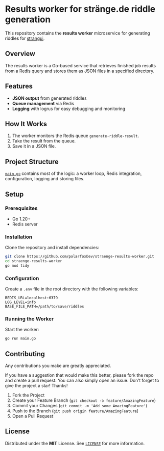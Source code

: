 # Results worker for stränge.de riddle generation

This repository contains the **results worker** microservice for generating riddles for [strangui](https://github.com/polarfoxDev/strangui).

## Overview

The results worker is a Go-based service that retrieves finished job results from a Redis query and stores them as JSON files in a specified directory.

## Features

- **JSON output** from generated riddles
- **Queue management** via Redis
- **Logging** with logrus for easy debugging and monitoring

## How It Works

1. The worker monitors the Redis queue `generate-riddle-result`.
2. Take the result from the queue.
3. Save it in a JSON file.

## Project Structure

[`main.go`](./main.go) contains most of the logic: a worker loop, Redis integration, configuration, logging and storing files.

## Setup

### Prerequisites

- Go 1.20+
- Redis server

### Installation

Clone the repository and install dependencies:

```bash
git clone https://github.com/polarfoxDev/straenge-results-worker.git
cd straenge-results-worker
go mod tidy
```

### Configuration

Create a `.env` file in the root directory with the following variables:

```env
REDIS_URL=localhost:6379
LOG_LEVEL=info
BASE_FILE_PATH=/path/to/save/riddles
```

### Running the Worker

Start the worker:

```bash
go run main.go
```

## Contributing

Any contributions you make are greatly appreciated.

If you have a suggestion that would make this better, please fork the repo and create a pull request. You can also simply open an issue.
Don't forget to give the project a star! Thanks!

1. Fork the Project
2. Create your Feature Branch (`git checkout -b feature/AmazingFeature`)
3. Commit your Changes (`git commit -m 'Add some AmazingFeature'`)
4. Push to the Branch (`git push origin feature/AmazingFeature`)
5. Open a Pull Request

## License

Distributed under the **MIT** License. See [`LICENSE`](./LICENSE) for more information.

